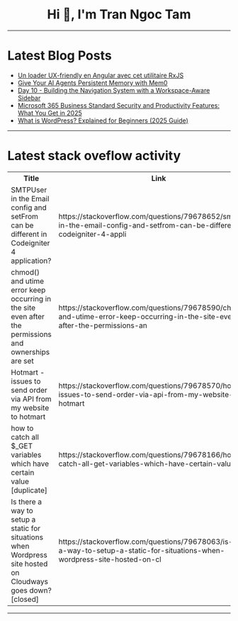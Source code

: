 <h1 align="center">Hi 👋, I'm Tran Ngoc Tam</h1>

---

# Latest Blog Posts 
<!-- BLOG-POST-LIST:START -->
- [Un loader UX-friendly en Angular avec cet utilitaire RxJS](https://dev.to/romain_geffrault_10d88369/un-loader-ux-friendly-en-angular-avec-cet-utilitaire-rxjs-1184)
- [Give Your AI Agents Persistent Memory with Mem0](https://dev.to/abdibrokhim/give-your-ai-agents-persistent-memory-with-mem0-3eff)
- [Day 10 - Building the Navigation System with a Workspace-Aware Sidebar](https://dev.to/nader_fh/day-10-building-the-navigation-system-with-a-workspace-aware-sidebar-2bco)
- [Microsoft 365 Business Standard Security and Productivity Features: What You Get in 2025](https://dev.to/roshan_karki_f2b61b26c3a8/microsoft-365-business-standard-security-and-productivity-features-what-you-get-in-2025-fe)
- [What is WordPress? Explained for Beginners &lpar;2025 Guide&rpar;](https://dev.to/champsoft/what-is-wordpress-explained-for-beginners-2025-guide-1do3)
<!-- BLOG-POST-LIST:END -->

---

# Latest stack oveflow activity
<table>
  <tr><th>Title</th><th>Link</th></tr>
  <!-- STACKOVERFLOW:START --><tr><td>SMTPUser in the Email config and setFrom can be different in Codeigniter 4 application?</td><td>https://stackoverflow.com/questions/79678652/smtpuser-in-the-email-config-and-setfrom-can-be-different-in-codeigniter-4-appli</td></tr><tr><td>chmod&lpar;&rpar; and utime error keep occurring in the site even after the permissions and ownerships are set</td><td>https://stackoverflow.com/questions/79678590/chmod-and-utime-error-keep-occurring-in-the-site-even-after-the-permissions-an</td></tr><tr><td>Hotmart - issues to send order via API from my website to hotmart</td><td>https://stackoverflow.com/questions/79678570/hotmart-issues-to-send-order-via-api-from-my-website-to-hotmart</td></tr><tr><td>how to catch all $_GET variables which have certain value [duplicate]</td><td>https://stackoverflow.com/questions/79678166/how-to-catch-all-get-variables-which-have-certain-value</td></tr><tr><td>Is there a way to setup a static for situations when Wordpress site hosted on Cloudways goes down? [closed]</td><td>https://stackoverflow.com/questions/79678063/is-there-a-way-to-setup-a-static-for-situations-when-wordpress-site-hosted-on-cl</td></tr><!-- STACKOVERFLOW:END -->
</table>

---


